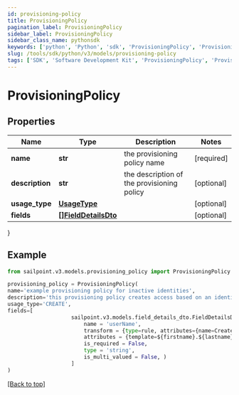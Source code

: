 ```yaml
---
id: provisioning-policy
title: ProvisioningPolicy
pagination_label: ProvisioningPolicy
sidebar_label: ProvisioningPolicy
sidebar_class_name: pythonsdk
keywords: ['python', 'Python', 'sdk', 'ProvisioningPolicy', 'ProvisioningPolicy'] 
slug: /tools/sdk/python/v3/models/provisioning-policy
tags: ['SDK', 'Software Development Kit', 'ProvisioningPolicy', 'ProvisioningPolicy']
---
```


# ProvisioningPolicy


## Properties

Name | Type | Description | Notes
------------ | ------------- | ------------- | -------------
**name** | **str** | the provisioning policy name | [required]
**description** | **str** | the description of the provisioning policy | [optional] 
**usage_type** | [**UsageType**](usage-type) |  | [optional] 
**fields** | [**[]FieldDetailsDto**](field-details-dto) |  | [optional] 
}

## Example

```python
from sailpoint.v3.models.provisioning_policy import ProvisioningPolicy

provisioning_policy = ProvisioningPolicy(
name='example provisioning policy for inactive identities',
description='this provisioning policy creates access based on an identity going inactive',
usage_type='CREATE',
fields=[
                    sailpoint.v3.models.field_details_dto.FieldDetailsDto(
                        name = 'userName', 
                        transform = {type=rule, attributes={name=Create Unique LDAP Attribute}}, 
                        attributes = {template=${firstname}.${lastname}${uniqueCounter}, cloudMaxUniqueChecks=50, cloudMaxSize=20, cloudRequired=true}, 
                        is_required = False, 
                        type = 'string', 
                        is_multi_valued = False, )
                    ]
)

```
[[Back to top]](#) 

